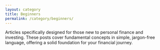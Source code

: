 ```yaml
---
layout: category
title: Beginners
permalink: /category/beginners/
---
```


Articles specifically designed for those new to personal finance and investing. These posts cover fundamental concepts in simple, jargon-free language, offering a solid foundation for your financial journey. 